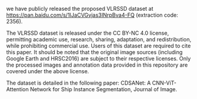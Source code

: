 we have publicly released the proposed VLRSSD dataset at https://pan.baidu.com/s/1IJaCVGvjas3INrpBva4-FQ (extraction code: 2356).

The VLRSSD dataset is released under the CC BY-NC 4.0 license, permitting academic use, research, sharing, adaptation, and redistribution, while prohibiting commercial use. Users of this dataset are required to cite this paper. It should be noted that the original image sources (including Google Earth and HRSC2016) are subject to their respective licenses. Only the processed images and annotation data provided in this repository are covered under the above license.

The dataset is detailed in the following paper: CDSANet: A CNN-ViT-Attention Network for Ship Instance Segmentation, Journal of Image.

